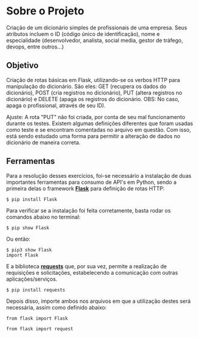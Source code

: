 # Sobre o Projeto
Criação de um dicionário simples de profissionais de uma empresa. Seus atributos incluem o ID (código único de identificação), nome e especialidade (desenvolvedor, analista, social media, gestor de tráfego, devops, entre outros...)

## Objetivo
Criação de rotas básicas em Flask, utilizando-se os verbos HTTP para manipulação do dicionário. São eles: GET (recupera os dados do dicionário), POST (cria registros no dicionário), PUT (altera registros no dicionário) e DELETE (apaga os registros do dicionário. OBS: No caso, apaga o profissional, através de seu ID).

Ajuste: A rota "PUT" não foi criada, por conta de seu mal funcionamento durante os testes. Existem algumas definições diferentes que foram usadas como teste e se encontram comentadas no arquivo em questão. Com isso, está sendo estudado uma forma para permitir a alteração de dados no dicionário de maneira correta.

## Ferramentas
Para a resolução desses exercícios, foi-se necessário a instalação de duas importantes ferramentas para consumo de API's em Python, sendo a primeira delas o framework **[Flask](https://flask.palletsprojects.com/en/3.0.x/)** para definição de rotas HTTP:

```
$ pip install Flask 
```
Para verificar se a instalação foi feita corretamente, basta rodar os comandos abaixo no terminal:

```
$ pip show Flask 
```
Ou então:
```
$ pip3 show Flask
import Flask
```

E a biblioteca **[requests](https://requests.readthedocs.io/en/latest/)** que, por sua vez, permite a realização de requisições e solicitações, estabelecendo a comunicação com outras aplicações/serviços.

```
$ pip install requests
```

Depois disso, importe ambos nos arquivos em que a utilização destes será necessária, assim como definido abaixo:

`from flask import Flask`

`from flask import request`